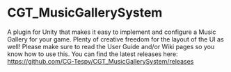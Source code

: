 # CGT_MusicGallerySystem

A plugin for Unity that makes it easy to implement and configure a Music Gallery for your game. Plenty of creative freedom for the layout of the UI as well! Please make sure to read the User Guide and/or Wiki pages so you know how to use this. You can find the latest releases here: https://github.com/CG-Tespy/CGT_MusicGallerySystem/releases

